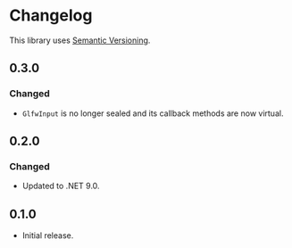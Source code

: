 ﻿# Changelog

This library uses [Semantic Versioning](https://semver.org/spec/v2.0.0.html).

## 0.3.0

### Changed

- `GlfwInput` is no longer sealed and its callback methods are now virtual.

## 0.2.0

### Changed

- Updated to .NET 9.0.

## 0.1.0

- Initial release.
